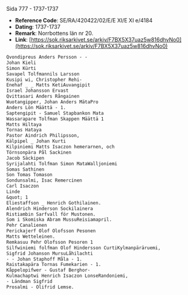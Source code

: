 Sida 777 - 1737-1737

- **Reference Code**: SE/RA/420422/02/E/E XI/E XI e/4184
- **Dating**: 1737-1737
- **Remark**: Norrbottens län nr 20.
- **Link**: [https://sok.riksarkivet.se/arkiv/F7BX5X37uaz5w816dhvNo0](https://sok.riksarkivet.se/arkiv/F7BX5X37uaz5w816dhvNo0)

```txt linenums="1"
Qvondipreus Anders Persson - -
Johan Kieli
Simon Kürti
Savapel Tolfmannils Larsson
Kusipi wi, Christopher Rehi-
Enehaf _ _ Matts KetiAuvangipit
Israel Johansson Ervast
Qvittasari Anders Rångainen
Wuotangipper, Johan Anders MätaPro
Anders Lön Määttä - 1.
Saptengipit - Samuel Stapbankon Mata
Wassarapare Tolfman Skappen Määttä 1
Matts Hiltaya
Tornas Hataya
Pastor Aindrich Philipsson,
Kälpipel _ Johan Kurti
Kilpiniemi Matts Isaczon hemerarnen, och
Törnsonpära Pål Sackinen
Jacob Säckipen
Syrijalahti Tolfman Simon MataWalljoniemi
Somas Sathinen
Son Tomas Tomason
Sondunsalmi, Isac Remercinen
Carl Isaczon
Linde
&quot; 1
Eliestaffson _ Henrich Gothilainen.
Alendrich Hinderson Sockilainera
Ristiambin Sarfvall för Mustonen.
Som i Skomiska Abram MussuReisiamapril.
Pehr Canalienen
Perickajerf Olof Olofsson Pesonen
Matts Wetteleinen.
Remkasuu Pehr Olofsson Pesoren 1
Silfwiniemi folfman Olof Hindersson CurtiKylmanpäräruemi,
Sigfrid Johanson MursuLåhilachti
- - Johan Staphoff Måla - 1.
Raistakapära Tornas Fumekarien - 1.
Kåppelopifwer - Gustaf Berghor-
Kulmachaptwi Henrich Isaczon LonseRandoniemi,
- Ländman Sigfrid
Prosalmi - Olifrid Lemse.
```
